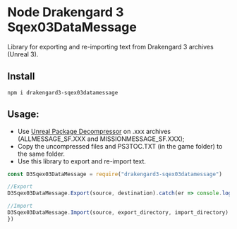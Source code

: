 # Node Drakengard 3 Sqex03DataMessage

Library for exporting and re-importing text from Drakengard 3 archives (Unreal 3).

## Install

```
npm i drakengard3-sqex03datamessage
```

## Usage:

- Use [Unreal Package Decompressor](https://www.gildor.org/downloads) on .xxx archives (ALLMESSAGE_SF.XXX and MISSIONMESSAGE_SF.XXX);
- Copy the uncompressed files and PS3TOC.TXT (in the game folder) to the same folder.
- Use this library to export and re-import text.

```js
const D3Sqex03DataMessage = require("drakengard3-sqex03datamessage")

//Export
D3Sqex03DataMessage.Export(source, destination).catch(er => console.log(err))

//Import
D3Sqex03DataMessage.Import(source, export_directory, import_directory).catch(er => console.log(err))
})
```

